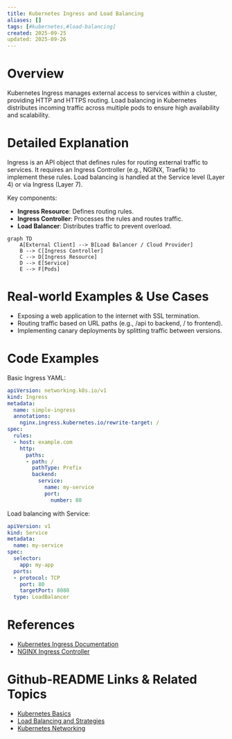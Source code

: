 ```yaml
---
title: Kubernetes Ingress and Load Balancing
aliases: []
tags: [#kubernetes,#load-balancing]
created: 2025-09-25
updated: 2025-09-26
---
```


# Overview

Kubernetes Ingress manages external access to services within a cluster, providing HTTP and HTTPS routing. Load balancing in Kubernetes distributes incoming traffic across multiple pods to ensure high availability and scalability.

# Detailed Explanation

Ingress is an API object that defines rules for routing external traffic to services. It requires an Ingress Controller (e.g., NGINX, Traefik) to implement these rules. Load balancing is handled at the Service level (Layer 4) or via Ingress (Layer 7).

Key components:
- **Ingress Resource**: Defines routing rules.
- **Ingress Controller**: Processes the rules and routes traffic.
- **Load Balancer**: Distributes traffic to prevent overload.

```mermaid
graph TD
    A[External Client] --> B[Load Balancer / Cloud Provider]
    B --> C[Ingress Controller]
    C --> D[Ingress Resource]
    D --> E[Service]
    E --> F[Pods]
```

# Real-world Examples & Use Cases

- Exposing a web application to the internet with SSL termination.
- Routing traffic based on URL paths (e.g., /api to backend, / to frontend).
- Implementing canary deployments by splitting traffic between versions.

# Code Examples

Basic Ingress YAML:

```yaml
apiVersion: networking.k8s.io/v1
kind: Ingress
metadata:
  name: simple-ingress
  annotations:
    nginx.ingress.kubernetes.io/rewrite-target: /
spec:
  rules:
  - host: example.com
    http:
      paths:
      - path: /
        pathType: Prefix
        backend:
          service:
            name: my-service
            port:
              number: 80
```

Load balancing with Service:

```yaml
apiVersion: v1
kind: Service
metadata:
  name: my-service
spec:
  selector:
    app: my-app
  ports:
  - protocol: TCP
    port: 80
    targetPort: 8080
  type: LoadBalancer
```

# References

- [Kubernetes Ingress Documentation](https://kubernetes.io/docs/concepts/services-networking/ingress/)
- [NGINX Ingress Controller](https://kubernetes.github.io/ingress-nginx/)

# Github-README Links & Related Topics

- [Kubernetes Basics](./kubernetes-basics/README.md)
- [Load Balancing and Strategies](./load-balancing-and-strategies/README.md)
- [Kubernetes Networking](./kubernetes-networking/README.md)